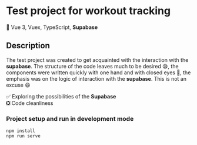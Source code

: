 # Test project for workout tracking

:wrench: Vue 3, Vuex, TypeScript, __Supabase__

## Description

The test project was created to get acquainted with the interaction with the __supabase__. The structure of the code leaves much to be desired :sleepy:, the components were written quickly with one hand and with closed eyes :see_no_evil:, the emphasis was on the logic of interaction with the __supabase__.
This is not an excuse :laughing:

:white_check_mark: Exploring the possibilities of the __Supabase__    
:negative_squared_cross_mark: Code cleanliness

### Project setup and run in development mode
```
npm install
npm run serve
```
